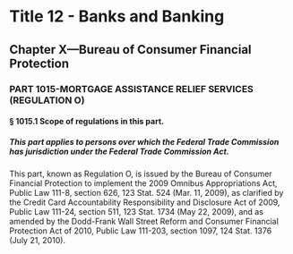 
# Title 12 - Banks and Banking
## Chapter X—Bureau of Consumer Financial Protection
### PART 1015-MORTGAGE ASSISTANCE RELIEF SERVICES (REGULATION O)
#### § 1015.1 Scope of regulations in this part.
##### This part applies to persons over which the Federal Trade Commission has jurisdiction under the Federal Trade Commission Act.

This part, known as Regulation O, is issued by the Bureau of Consumer Financial Protection to implement the 2009 Omnibus Appropriations Act, Public Law 111-8, section 626, 123 Stat. 524 (Mar. 11, 2009), as clarified by the Credit Card Accountability Responsibility and Disclosure Act of 2009, Public Law 111-24, section 511, 123 Stat. 1734 (May 22, 2009), and as amended by the Dodd-Frank Wall Street Reform and Consumer Financial Protection Act of 2010, Public Law 111-203, section 1097, 124 Stat. 1376 (July 21, 2010).
